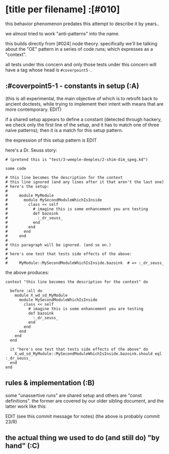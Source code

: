 # [title per filename] :[#010]

this behavior phenomenon predates this attempt to describe it by years..

we almost tried to work "anti-patterns" into the name.

this builds directly from [#024] node theory. specifically we'll be
talking about the "OE" pattern in a series of code runs; which expresses
as a "context".

all tests under this concern and only those tests under this concern will
have a tag whose head is `#coverpoint5-`.




## :#coverpoint5-1 - constants in setup (:A)

(this is all experimental, the main objective of which is to retrofit back
to ancient doctests, while trying to implement their intent with means
that are more contemporary. EDIT)

if a shared setup appears to define a constant (detected through hackery,
we check only the first line of the setup, and it has to match one of
three naive patterns); then it is a match for this setup pattern.

the expression of this setup pattern is EDIT

here's a Dr. Seuss story:

    # (pretend this is "test/3-weeple-deeples/2-shim-dim_speg.kd")

    some code

    # this line becomes the description for the context
    # this line ignored (and any lines after it that aren't the last one)
    # here's the setup:
    #
    #     module MyModule
    #       module MySecondModuleWhichIsInside
    #         class << self
    #           # imagine this is some enhancement you are testing
    #           def bazoink
    #             :_dr_seuss_
    #           end
    #         end
    #       end
    #     end
    #
    # this paragraph will be ignored. (and so on.)
    #
    # here's one test that tests side effects of the above:
    #
    #     MyModule::MySecondModuleWhichIsInside.bazoink  # => :_dr_seuss_

the above produces:

    context "this line becomes the description for the context" do

      before :all do
        module X_wd_sd_MyModule
          module MySecondModuleWhichIsInside
            class << self
              # imagine this is some enhancement you are testing
              def bazoink
                :_dr_seuss_
              end
            end
          end
        end
      end

      it "here's one test that tests side effects of the above" do
        X_wd_sd_MyModule::MySecondModuleWhichIsInside.bazoink.should eql :_dr_seuss_
      end
    end




## rules & implementation (:B)

some "unassertive runs" are shared setup and others are "const definitions".
the former are covered by our older sibling document, and the latter work
like this:

EDIT (see this commit message for notes)
(the above is probably commit 23/R)



## the actual thing we used to do (and still do) "by hand" (:C)
